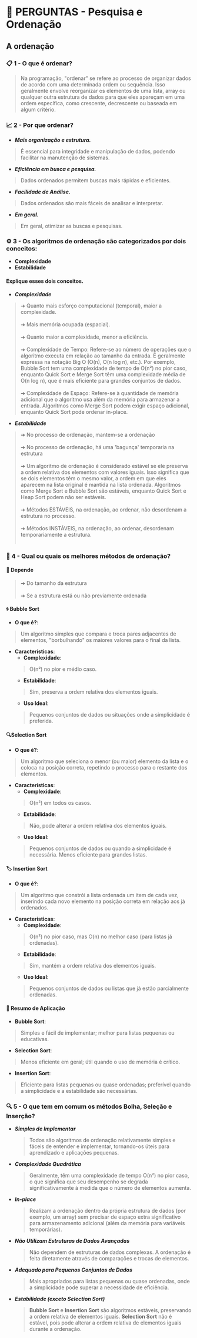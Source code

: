 # 📝 PERGUNTAS - Pesquisa e Ordenação

## A ordenação 

### 📋 1 - O que é ordenar?
> Na programação, "ordenar" se refere ao processo de organizar dados de acordo com uma determinada ordem ou sequência. 
Isso geralmente envolve reorganizar os elementos de uma lista, array ou qualquer outra estrutura de dados para que eles apareçam em uma ordem específica, 
como crescente, decrescente ou baseada em algum critério.

### 📈 2 - Por que ordenar?
- ***Mais organização e estrutura.***
> É essencial para integridade e manipulação de dados, podendo facilitar na manutenção de sistemas.

- ***Eficiência em busca e pesquisa.***
> Dados ordenados permitem buscas mais rápidas e eficientes.

- ***Facilidade de Análise.***
> Dados ordenados são mais fáceis de analisar e interpretar.

- ***Em geral.***
> Em geral, otimizar as buscas e pesquisas.

### ⚙️ 3 - Os algoritmos de ordenação são categorizados por dois conceitos:
  - **Complexidade**
  - **Estabilidade**
#### Explique esses dois conceitos.

- ***Complexidade***
> ➔ Quanto mais esforço computacional (temporal), maior a complexidade. <br><br>
> ➔ Mais memória ocupada (espacial). <br><br>
> ➔ Quanto maior a complexidade, menor a eficiência. <br><br>
> ➔ Complexidade de Tempo: Refere-se ao número de operações que o algoritmo executa em relação ao tamanho da entrada. É geralmente expressa na notação Big O (O(n), O(n log n), etc.). Por exemplo, Bubble Sort tem uma complexidade de tempo de O(n²) no pior caso, enquanto Quick Sort e Merge Sort têm uma complexidade média de O(n log n), que é mais eficiente para grandes conjuntos de dados.<br> <br>
> ➔ Complexidade de Espaço: Refere-se à quantidade de memória adicional que o algoritmo usa além da memória para armazenar a entrada. Algoritmos como Merge Sort podem exigir espaço adicional, enquanto Quick Sort pode ordenar in-place.

- ***Estabilidade***
> ➔ No processo de ordenação, mantem-se a ordenação<br><br>
> ➔ No processo de ordenação, há uma 'bagunça' temporaria na estrutura<br><br>
> ➔ Um algoritmo de ordenação é considerado estável se ele preserva a ordem relativa dos elementos com valores iguais. Isso significa que se dois elementos têm o mesmo valor, a ordem em que eles aparecem na lista original é mantida na lista ordenada. Algoritmos como Merge Sort e Bubble Sort são estáveis, enquanto Quick Sort e Heap Sort podem não ser estáveis.<br><br>
> ➔ Métodos ESTÁVEIS, na ordenação, ao ordenar, não desordenam a estrutura no processo.<br><br>
> ➔ Métodos INSTÁVEIS, na ordenação, ao ordenar, desordenam temporariamente a estrutura.<br><br>

### 🤔 4 - Qual ou quais os melhores métodos de ordenação?

#### 🔄 Depende
> ➔ Do tamanho da estrutura <br> <br>
> ➔ Se a estrutura está ou não previamente ordenada

#### 🌀 Bubble Sort

- **O que é?**:<br>
 > Um algoritmo simples que compara e troca pares adjacentes de elementos, "borbulhando" os maiores valores para o final da lista.
- **Características**:
  - **Complexidade**: 
  > O(n²) no pior e médio caso.
  - **Estabilidade**:
  > Sim, preserva a ordem relativa dos elementos iguais.
  - **Uso Ideal**:
  > Pequenos conjuntos de dados ou situações onde a simplicidade é preferida.

 #### 🔍Selection Sort

- **O que é?**: <br>
> Um algoritmo que seleciona o menor (ou maior) elemento da lista e o coloca na posição correta, repetindo o processo para o restante dos elementos.
- **Características**:<br>
  - **Complexidade**:
  > O(n²) em todos os casos.
  - **Estabilidade**:
  > Não, pode alterar a ordem relativa dos elementos iguais.
  - **Uso Ideal**:
  > Pequenos conjuntos de dados ou quando a simplicidade é necessária. Menos eficiente para grandes listas.

#### 🏷️ Insertion Sort

- **O que é?**:
> Um algoritmo que constrói a lista ordenada um item de cada vez, inserindo cada novo elemento na posição correta em relação aos já ordenados.
- **Características**:
  - **Complexidade**:
  > O(n²) no pior caso, mas O(n) no melhor caso (para listas já ordenadas).
  - **Estabilidade**:
  > Sim, mantém a ordem relativa dos elementos iguais.
  - **Uso Ideal**:
  > Pequenos conjuntos de dados ou listas que já estão parcialmente ordenadas.

#### 📄 Resumo de Aplicação

- **Bubble Sort**:
> Simples e fácil de implementar; melhor para listas pequenas ou educativas.
- **Selection Sort**:
> Menos eficiente em geral; útil quando o uso de memória é crítico.
- **Insertion Sort**:
> Eficiente para listas pequenas ou quase ordenadas; preferível quando a simplicidade e a estabilidade são necessárias.

### 🔍 5 - O que tem em comum os métodos Bolha, Seleção e Inserção?

- ***Simples de Implementar***
  > Todos são algoritmos de ordenação relativamente simples e fáceis de entender e implementar, tornando-os úteis para aprendizado e aplicações pequenas.

- ***Complexidade Quadrática***
  > Geralmente, têm uma complexidade de tempo O(n²) no pior caso, o que significa que seu desempenho se degrada significativamente à medida que o número de elementos aumenta.

- ***In-place***
  > Realizam a ordenação dentro da própria estrutura de dados (por exemplo, um array) sem precisar de espaço extra significativo para armazenamento adicional (além da memória para variáveis temporárias).

- ***Não Utilizam Estruturas de Dados Avançadas***
  > Não dependem de estruturas de dados complexas. A ordenação é feita diretamente através de comparações e trocas de elementos.

- ***Adequado para Pequenos Conjuntos de Dados***
  > Mais apropriados para listas pequenas ou quase ordenadas, onde a simplicidade pode superar a necessidade de eficiência.

- ***Estabilidade (exceto Selection Sort)***
  > **Bubble Sort** e **Insertion Sort** são algoritmos estáveis, preservando a ordem relativa de elementos iguais. **Selection Sort** não é estável, pois pode alterar a ordem relativa de elementos iguais durante a ordenação.

<br><br>


 
